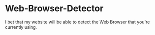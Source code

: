 # Web-Browser-Detector
I bet that my website will be able to detect the Web Browser that you're currently using.
